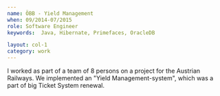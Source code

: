 ```yaml
---
name: ÖBB - Yield Management
when: 09/2014-07/2015
role: Software Engineer
keywords:  Java, Hibernate, Primefaces, Oracle­DB

layout: col-1
category: work
---
```


I worked as part of a team of 8 persons on a project for the Austrian 
Railways. We implemented an "Yield Management-system", which was a 
part of big Ticket System renewal.
